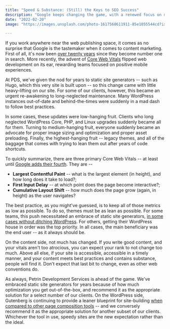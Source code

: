 ```yaml
---
title: "Speed & Substance: (Still) the Keys to SEO Success"
description: "Google keeps changing the game, with a renewed focus on mobile experience. However, maintaining good fundamentals remains the best way to keep a hygienic web presence."
date: "2022-02-20"
image: "https://images.unsplash.com/photo-1617560611911-85e1055544cd?ixlib=rb-1.2.1&ixid=MnwxMjA3fDB8MHxwaG90by1wYWdlfHx8fGVufDB8fHx8&auto=format&fit=crop&w=1470&q=80"

---
```


If you work anywhere near the web publishing space, it comes as no surprise that Google is the tastemaker when it comes to content marketing. First of all, it's now been [over twenty years](http://googlepress.blogspot.com/2000/06/google-launches-worlds-largest-search.html) since they become number one in search. More recently, the advent of [Core Web Vitals](https://web.dev/vitals/ "Core Web Vitals") flipped web development on its ear, rewarding teams focused on positive mobile experiences.

At PDS, we've given the nod for years to static site generators -- such as Hugo, which this very site is built upon -- so this change came with little heavy-lifting on our site. For some of our clients, however, this became an urgent re-awakening to long-neglected maintenance. Many WordPress instances out-of-date and behind-the-times were suddenly in a mad dash to follow best practices.

In some cases, these updates were low-hanging fruit. Clients who long neglected WordPress Core, PHP, and Linux upgrades suddenly became all for them. Turning to medium-hanging fruit, everyone suddenly became an advocate for proper image sizing and optimization and proper asset preloading. Finally, the highest-hanging fruit -- legacy themes, and all of the baggage that comes with trying to lean them out after years of code shortcuts.

To quickly summarize, there are three primary Core Web Vitals -- at least until [Google adds their fourth](https://www.searchenginejournal.com/google-responsiveness-metric/429466/). They are --
* **Largest Contentful Paint** -- what is the largest element (in height), and how long does it take to load?;
* **First Input Delay** -- at which point does the page become interactive?;
* **Cumulative Layout Shift** -- how much does the page grow (again, in height) as the user navigates?

The best practice, as you might've guessed, is to keep all of those metrics as low as possible. To do so, themes must be as lean as possible. For some teams, this push necessitated an embrace of static site generators, [in some cases without ditching WordPress](https://wp2static.com/ "in some cases without ditching WordPress"). For others, getting their WordPress house in order was the top priority. In all cases, the main beneficiary was the end user -- as it always should be.

On the content side, not much has changed. If you write good content, and your vitals aren't too atrocious, you can expect your rank to not change too much. Above all else, if your site is accessible, accessible in a timely manner, and your content meets best practices and contains substance, people will find it. Don't expect that last bit to change, even as other web conventions do.

As always, Petrin Development Services is ahead of the game. We've embraced static site generators for years because of how much optimization you get out-of-the-box, and recommend it as the appropriate solution for a select number of our clients. On the WordPress side, Gutenberg is continuing to provide a leaner blueprint for site-building [when compared to other page composition tools](https://wpastra.com/gutenberg-vs-elementor/ "Gutenberg vs. Elementor") -- and we conversely recommend it as the appropriate solution for another subset of our clients. Whichever the tool in use, speedy sites are the new expectation rather than the ideal.